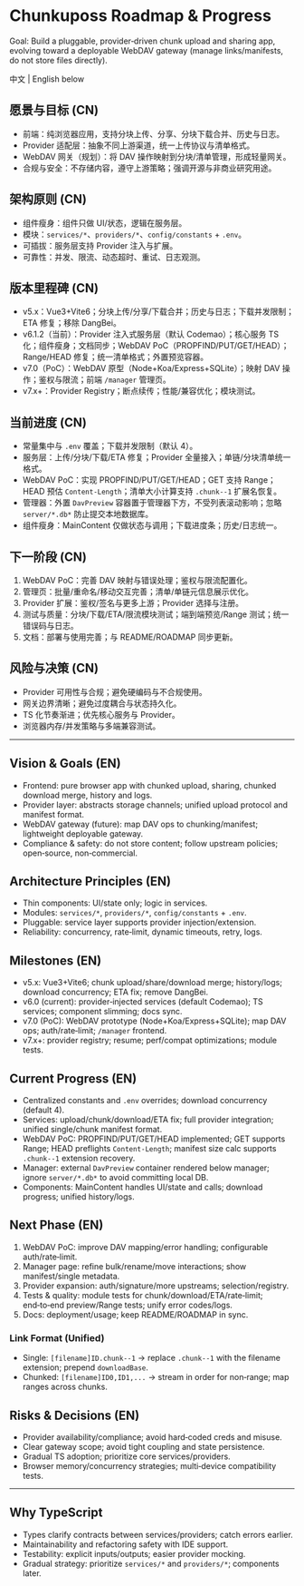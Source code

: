 # Chunkuposs Roadmap & Progress

Goal: Build a pluggable, provider‑driven chunk upload and sharing app, evolving toward a deployable WebDAV gateway (manage links/manifests, do not store files directly).

中文 | English below

## 愿景与目标 (CN)
- 前端：纯浏览器应用，支持分块上传、分享、分块下载合并、历史与日志。
- Provider 适配层：抽象不同上游渠道，统一上传协议与清单格式。
- WebDAV 网关（规划）：将 DAV 操作映射到分块/清单管理，形成轻量网关。
- 合规与安全：不存储内容，遵守上游策略；强调开源与非商业研究用途。

## 架构原则 (CN)
- 组件瘦身：组件只做 UI/状态，逻辑在服务层。
- 模块：`services/*`、`providers/*`、`config/constants` + `.env`。
- 可插拔：服务层支持 Provider 注入与扩展。
- 可靠性：并发、限流、动态超时、重试、日志观测。

## 版本里程碑 (CN)
- v5.x：Vue3+Vite6；分块上传/分享/下载合并；历史与日志；下载并发限制；ETA 修复；移除 DangBei。
- v6.1.2（当前）：Provider 注入式服务层（默认 Codemao）；核心服务 TS 化；组件瘦身；文档同步；WebDAV PoC（PROPFIND/PUT/GET/HEAD）；Range/HEAD 修复；统一清单格式；外置预览容器。
- v7.0（PoC）：WebDAV 原型（Node+Koa/Express+SQLite）；映射 DAV 操作；鉴权与限流；前端 `/manager` 管理页。
- v7.x+：Provider Registry；断点续传；性能/兼容优化；模块测试。

## 当前进度 (CN)
- 常量集中与 `.env` 覆盖；下载并发限制（默认 4）。
- 服务层：上传/分块/下载/ETA 修复；Provider 全量接入；单链/分块清单统一格式。
- WebDAV PoC：实现 PROPFIND/PUT/GET/HEAD；GET 支持 Range；HEAD 预估 `Content-Length`；清单大小计算支持 `.chunk--1` 扩展名恢复。
- 管理器：外置 `DavPreview` 容器置于管理器下方，不受列表滚动影响；忽略 `server/*.db*` 防止提交本地数据库。
- 组件瘦身：MainContent 仅做状态与调用；下载进度条；历史/日志统一。

## 下一阶段 (CN)
1. WebDAV PoC：完善 DAV 映射与错误处理；鉴权与限流配置化。
2. 管理页：批量/重命名/移动交互完善；清单/单链元信息展示优化。
3. Provider 扩展：鉴权/签名与更多上游；Provider 选择与注册。
4. 测试与质量：分块/下载/ETA/限流模块测试；端到端预览/Range 测试；统一错误码与日志。
5. 文档：部署与使用完善；与 README/ROADMAP 同步更新。

## 风险与决策 (CN)
- Provider 可用性与合规；避免硬编码与不合规使用。
- 网关边界清晰；避免过度耦合与状态持久化。
- TS 化节奏渐进；优先核心服务与 Provider。
- 浏览器内存/并发策略与多端兼容测试。

---

## Vision & Goals (EN)
- Frontend: pure browser app with chunked upload, sharing, chunked download merge, history and logs.
- Provider layer: abstracts storage channels; unified upload protocol and manifest format.
- WebDAV gateway (future): map DAV ops to chunking/manifest; lightweight deployable gateway.
- Compliance & safety: do not store content; follow upstream policies; open‑source, non‑commercial.

## Architecture Principles (EN)
- Thin components: UI/state only; logic in services.
- Modules: `services/*`, `providers/*`, `config/constants` + `.env`.
- Pluggable: service layer supports provider injection/extension.
- Reliability: concurrency, rate‑limit, dynamic timeouts, retry, logs.

## Milestones (EN)
- v5.x: Vue3+Vite6; chunk upload/share/download merge; history/logs; download concurrency; ETA fix; remove DangBei.
- v6.0 (current): provider‑injected services (default Codemao); TS services; component slimming; docs sync.
- v7.0 (PoC): WebDAV prototype (Node+Koa/Express+SQLite); map DAV ops; auth/rate‑limit; `/manager` frontend.
- v7.x+: provider registry; resume; perf/compat optimizations; module tests.

## Current Progress (EN)
- Centralized constants and `.env` overrides; download concurrency (default 4).
- Services: upload/chunk/download/ETA fix; full provider integration; unified single/chunk manifest format.
- WebDAV PoC: PROPFIND/PUT/GET/HEAD implemented; GET supports Range; HEAD preflights `Content-Length`; manifest size calc supports `.chunk--1` extension recovery.
- Manager: external `DavPreview` container rendered below manager; ignore `server/*.db*` to avoid committing local DB.
- Components: MainContent handles UI/state and calls; download progress; unified history/logs.

## Next Phase (EN)
1. WebDAV PoC: improve DAV mapping/error handling; configurable auth/rate‑limit.
2. Manager page: refine bulk/rename/move interactions; show manifest/single metadata.
3. Provider expansion: auth/signature/more upstreams; selection/registry.
4. Tests & quality: module tests for chunk/download/ETA/rate‑limit; end‑to‑end preview/Range tests; unify error codes/logs.
5. Docs: deployment/usage; keep README/ROADMAP in sync.

### Link Format (Unified)
- Single: `[filename]ID.chunk--1` → replace `.chunk--1` with the filename extension; prepend `downloadBase`.
- Chunked: `[filename]ID0,ID1,...` → stream in order for non‑range; map ranges across chunks.

## Risks & Decisions (EN)
- Provider availability/compliance; avoid hard‑coded creds and misuse.
- Clear gateway scope; avoid tight coupling and state persistence.
- Gradual TS adoption; prioritize core services/providers.
- Browser memory/concurrency strategies; multi‑device compatibility tests.

---

## Why TypeScript
- Types clarify contracts between services/providers; catch errors earlier.
- Maintainability and refactoring safety with IDE support.
- Testability: explicit inputs/outputs; easier provider mocking.
- Gradual strategy: prioritize `services/*` and `providers/*`; components later.
